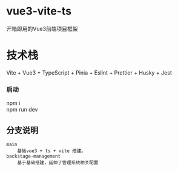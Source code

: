 # vue3-vite-ts
开箱即用的Vue3前端项目框架

# 技术栈
Vite + Vue3 + TypeScript + Pinia + Eslint + Prettier + Husky + Jest


### 启动
npm i  
npm run dev  

## 分支说明
    main 
        基础vue3 + ts + vite 搭建。
    backstage-management 
        基于基础搭建，延伸了管理系统相关配置